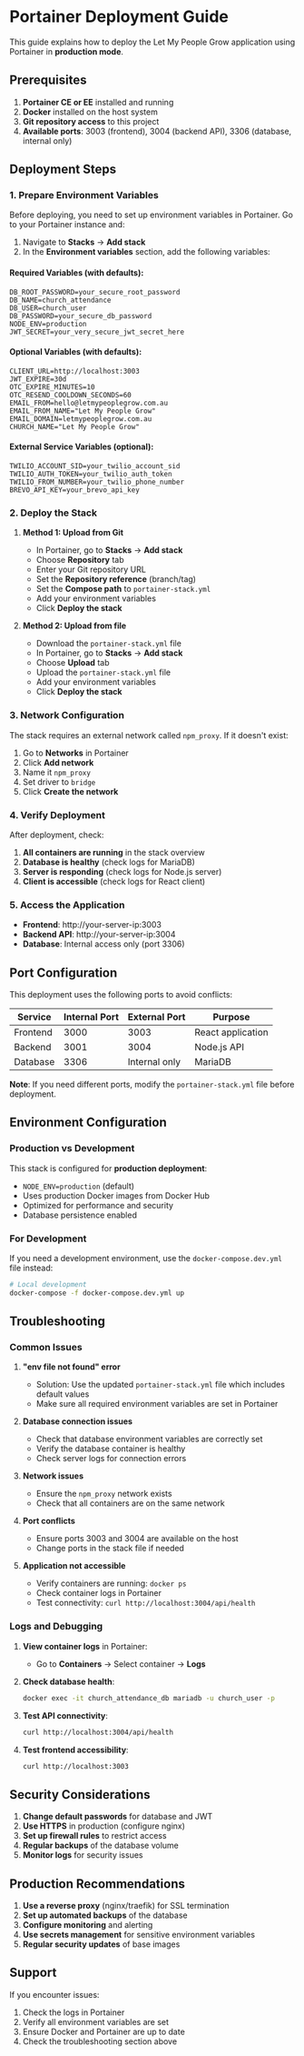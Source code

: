 # Portainer Deployment Guide

This guide explains how to deploy the Let My People Grow application using Portainer in **production mode**.

## Prerequisites

1. **Portainer CE or EE** installed and running
2. **Docker** installed on the host system
3. **Git repository access** to this project
4. **Available ports**: 3003 (frontend), 3004 (backend API), 3306 (database, internal only)

## Deployment Steps

### 1. Prepare Environment Variables

Before deploying, you need to set up environment variables in Portainer. Go to your Portainer instance and:

1. Navigate to **Stacks** → **Add stack**
2. In the **Environment variables** section, add the following variables:

#### Required Variables (with defaults):
```
DB_ROOT_PASSWORD=your_secure_root_password
DB_NAME=church_attendance
DB_USER=church_user
DB_PASSWORD=your_secure_db_password
NODE_ENV=production
JWT_SECRET=your_very_secure_jwt_secret_here
```

#### Optional Variables (with defaults):
```
CLIENT_URL=http://localhost:3003
JWT_EXPIRE=30d
OTC_EXPIRE_MINUTES=10
OTC_RESEND_COOLDOWN_SECONDS=60
EMAIL_FROM=hello@letmypeoplegrow.com.au
EMAIL_FROM_NAME="Let My People Grow"
EMAIL_DOMAIN=letmypeoplegrow.com.au
CHURCH_NAME="Let My People Grow"
```

#### External Service Variables (optional):
```
TWILIO_ACCOUNT_SID=your_twilio_account_sid
TWILIO_AUTH_TOKEN=your_twilio_auth_token
TWILIO_FROM_NUMBER=your_twilio_phone_number
BREVO_API_KEY=your_brevo_api_key
```

### 2. Deploy the Stack

1. **Method 1: Upload from Git**
   - In Portainer, go to **Stacks** → **Add stack**
   - Choose **Repository** tab
   - Enter your Git repository URL
   - Set the **Repository reference** (branch/tag)
   - Set the **Compose path** to `portainer-stack.yml`
   - Add your environment variables
   - Click **Deploy the stack**

2. **Method 2: Upload from file**
   - Download the `portainer-stack.yml` file
   - In Portainer, go to **Stacks** → **Add stack**
   - Choose **Upload** tab
   - Upload the `portainer-stack.yml` file
   - Add your environment variables
   - Click **Deploy the stack**

### 3. Network Configuration

The stack requires an external network called `npm_proxy`. If it doesn't exist:

1. Go to **Networks** in Portainer
2. Click **Add network**
3. Name it `npm_proxy`
4. Set driver to `bridge`
5. Click **Create the network**

### 4. Verify Deployment

After deployment, check:

1. **All containers are running** in the stack overview
2. **Database is healthy** (check logs for MariaDB)
3. **Server is responding** (check logs for Node.js server)
4. **Client is accessible** (check logs for React client)

### 5. Access the Application

- **Frontend**: http://your-server-ip:3003
- **Backend API**: http://your-server-ip:3004
- **Database**: Internal access only (port 3306)

## Port Configuration

This deployment uses the following ports to avoid conflicts:

| Service | Internal Port | External Port | Purpose |
|---------|---------------|---------------|---------|
| Frontend | 3000 | 3003 | React application |
| Backend | 3001 | 3004 | Node.js API |
| Database | 3306 | Internal only | MariaDB |

**Note**: If you need different ports, modify the `portainer-stack.yml` file before deployment.

## Environment Configuration

### Production vs Development

This stack is configured for **production deployment**:

- `NODE_ENV=production` (default)
- Uses production Docker images from Docker Hub
- Optimized for performance and security
- Database persistence enabled

### For Development

If you need a development environment, use the `docker-compose.dev.yml` file instead:

```bash
# Local development
docker-compose -f docker-compose.dev.yml up
```

## Troubleshooting

### Common Issues

1. **"env file not found" error**
   - Solution: Use the updated `portainer-stack.yml` file which includes default values
   - Make sure all required environment variables are set in Portainer

2. **Database connection issues**
   - Check that database environment variables are correctly set
   - Verify the database container is healthy
   - Check server logs for connection errors

3. **Network issues**
   - Ensure the `npm_proxy` network exists
   - Check that all containers are on the same network

4. **Port conflicts**
   - Ensure ports 3003 and 3004 are available on the host
   - Change ports in the stack file if needed

5. **Application not accessible**
   - Verify containers are running: `docker ps`
   - Check container logs in Portainer
   - Test connectivity: `curl http://localhost:3004/api/health`

### Logs and Debugging

1. **View container logs** in Portainer:
   - Go to **Containers** → Select container → **Logs**

2. **Check database health**:
   ```bash
   docker exec -it church_attendance_db mariadb -u church_user -p
   ```

3. **Test API connectivity**:
   ```bash
   curl http://localhost:3004/api/health
   ```

4. **Test frontend accessibility**:
   ```bash
   curl http://localhost:3003
   ```

## Security Considerations

1. **Change default passwords** for database and JWT
2. **Use HTTPS** in production (configure nginx)
3. **Set up firewall rules** to restrict access
4. **Regular backups** of the database volume
5. **Monitor logs** for security issues

## Production Recommendations

1. **Use a reverse proxy** (nginx/traefik) for SSL termination
2. **Set up automated backups** of the database
3. **Configure monitoring** and alerting
4. **Use secrets management** for sensitive environment variables
5. **Regular security updates** of base images

## Support

If you encounter issues:
1. Check the logs in Portainer
2. Verify all environment variables are set
3. Ensure Docker and Portainer are up to date
4. Check the troubleshooting section above 